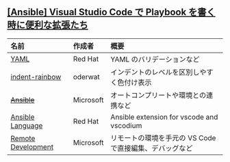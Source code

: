 ## [[Ansible] Visual Studio Code で Playbook を書く時に便利な拡張たち](https://tekunabe.hatenablog.jp/entry/2019/09/21/vscode_playbook)

|名前|作成者|概要|
|:--|:--|:--|
|[YAML](https://marketplace.visualstudio.com/items?itemName=redhat.vscode-yaml)|Red Hat|YAML のバリデーションなど|
|[indent-rainbow](https://marketplace.visualstudio.com/items?itemName=oderwat.indent-rainbow)|oderwat|インデントのレベルを区別しやすく色付け表示|
|~~[Ansible](https://marketplace.visualstudio.com/items?itemName=vscoss.vscode-ansible)~~|Microsoft|オートコンプリートや環境との連携など|
|[Ansible Language](https://marketplace.visualstudio.com/items?itemName=zbr.vscode-ansible)|Red Hat|Ansible extension for vscode and vscodium|
|[Remote Development](https://marketplace.visualstudio.com/items?itemName=ms-vscode-remote.vscode-remote-extensionpack)|Microsoft|リモートの環境を手元の VS Code で直接編集、デバッグなど|
